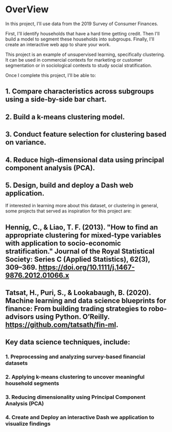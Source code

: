 # OverView

In this project, I'll use data from the 2019 Survey of Consumer Finances.

First, I'll identify households that have a hard time getting credit.
Then I'll build a model to segment these households into subgroups.
Finally, I'll create an interactive web app to share your work.

This project is an example of unsupervised learning, specifically clustering. It can be used in commercial contexts for marketing or customer segmentation or in sociological contexts to study social stratification.

Once I complete this project, I'll be able to:

## 1. Compare characteristics across subgroups using a side-by-side bar chart.

## 2. Build a k-means clustering model.

## 3. Conduct feature selection for clustering based on variance.

## 4. Reduce high-dimensional data using principal component analysis (PCA).

## 5. Design, build and deploy a Dash web application.

If interested in learning more about this dataset, or clustering in general, some projects that served as inspiration for this project are:

## Hennig, C., & Liao, T. F. (2013). "How to find an appropriate clustering for mixed-type variables with application to socio-economic stratification." Journal of the Royal Statistical Society: Series C (Applied Statistics), 62(3), 309–369. https://doi.org/10.1111/j.1467-9876.2012.01066.x

## Tatsat, H., Puri, S., & Lookabaugh, B. (2020). Machine learning and data science blueprints for finance: From building trading strategies to robo-advisors using Python. O’Reilly. https://github.com/tatsath/fin-ml.

<!--Clustering Credit-Challenged Households Using SCF 2019 Data Project   -->

## Key data science techniques, include:

### 1. Preprocessing and analyzing survey-based financial datasets

### 2. Applying k-means clustering to uncover meaningful household segments

### 3. Reducing dimensionality using Principal Component Analysis (PCA)

### 4. Create and Deploy an interactive Dash we application to visualize findings
